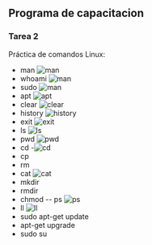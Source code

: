## Programa de capacitacion
### Tarea 2
Práctica de comandos Linux:
- man 
![man](Tareas/Tarea2/imagenes/man.png)
- whoami
![man](/imagenes/whoami.png)
- sudo 
![man](/imagenes/sudo.png)
- apt
![apt](/imagenes/apt.png)
- clear
![clear](/imagenes/clear.png)
- history
![history](/imagenes/history.png)
- exit
![exit](/imagenes/exit.png)
- ls 
![ls](/imagenes/ls.png)
- pwd
![pwd](/imagenes/pwd.png)
- cd
-![cd](/imagenes/cd.png)
- cp
- rm
- cat
![cat](/imagenes/cat.png)
- mkdir
- rmdir
- chmod
-- ps
![ps](/imagenes/ps.png)
- ll
![ll](/imagenes/ll.png)
- sudo apt-get update
- apt-get upgrade
- sudo su
